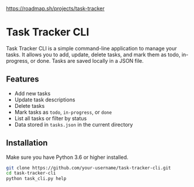https://roadmap.sh/projects/task-tracker
# Task Tracker CLI

Task Tracker CLI is a simple command-line application to manage your tasks. It allows you to add, update, delete tasks, and mark them as todo, in-progress, or done. Tasks are saved locally in a JSON file.

## Features

- Add new tasks
- Update task descriptions
- Delete tasks
- Mark tasks as `todo`, `in-progress`, or `done`
- List all tasks or filter by status
- Data stored in `tasks.json` in the current directory

## Installation

Make sure you have Python 3.6 or higher installed.

```bash
git clone https://github.com/your-username/task-tracker-cli.git
cd task-tracker-cli
python task_cli.py help
